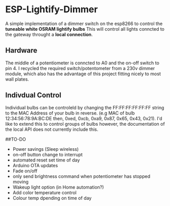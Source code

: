 # ESP-Lightify-Dimmer
A simple implementation of a dimmer switch on the esp8266 to control the **tuneable white OSRAM lightify bulbs** This will control all lights conncted to the gateway throught a **local connection**. 

## Hardware
The middle of a potentiometer is conncted to A0 and the on-off switch to pin 4. I recycled the required switch/potentometer from a 230v dimmer module, which also has the advantage of this project fitting nicely to most wall plates.

## Indivdual Control
Individual bulbs can be controleld by changing the FF:FF:FF:FF:FF:FF string to the MAC Address of your bulb in reverse. (e.g MAC of bulb 12:34:56:78:9A:BC:DE then, 0xed, 0xcb, 0xa9, 0x87, 0x65, 0x43, 0x21). I'd like to extend this to control groups of bulbs however, the documentation of the local API does not currently include this.

##TO-DO
* Power savings (Sleep wireless)
* on-off button change to interrupt
* automated reset set time of day
* Arduino OTA updates
* Fade on/off 
* only send brightness command when potentiometer has stopped moving
* Wakeup light option (in Home automation?)
* Add color temperature control
* Colour temp dpending on time of day
